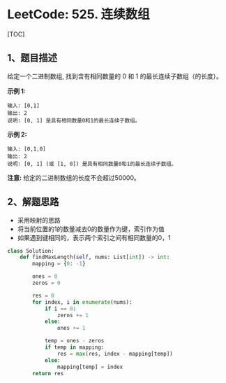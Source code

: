 # LeetCode: 525. 连续数组

[TOC]

## 1、题目描述

给定一个二进制数组, 找到含有相同数量的 0 和 1 的最长连续子数组（的长度）。

**示例 1:**

```
输入: [0,1]
输出: 2
说明: [0, 1] 是具有相同数量0和1的最长连续子数组。
```

**示例 2:**

```
输入: [0,1,0]
输出: 2
说明: [0, 1] (或 [1, 0]) 是具有相同数量0和1的最长连续子数组。
```



**注意:** 给定的二进制数组的长度不会超过50000。

## 2、解题思路

- 采用映射的思路
- 将当前位置的1的数量减去0的数量作为键，索引作为值
- 如果遇到键相同的，表示两个索引之间有相同数量的0，1



```python
class Solution:
    def findMaxLength(self, nums: List[int]) -> int:
        mapping = {0: -1}

        ones = 0
        zeros = 0

        res = 0
        for index, i in enumerate(nums):
            if i == 0:
                zeros += 1
            else:
                ones += 1

            temp = ones - zeros
            if temp in mapping:
                res = max(res, index - mapping[temp])
            else:
                mapping[temp] = index
        return res
```

